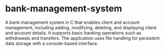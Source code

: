 # bank-management-system
A bank management system in C that enables client and account management, including adding, modifying, deleting, and displaying client and account details. It supports basic banking operations such as withdrawals and transfers. The application uses file handling for persistent data storage with a console-based interface.
